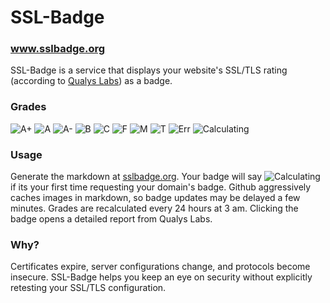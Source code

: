 SSL-Badge
=========

### www.sslbadge.org


SSL-Badge is a service that displays your website's SSL/TLS rating (according to [Qualys Labs](https://www.ssllabs.com/ssltest/)) as a badge.


### Grades

![A+](http://img.shields.io/badge/SSL-A%2B-brightgreen.svg)
![A](http://img.shields.io/badge/SSL-A-brightgreen.svg)
![A-](http://img.shields.io/badge/SSL-A---brightgreen.svg)
![B](http://img.shields.io/badge/SSL-B-orange.svg)
![C](http://img.shields.io/badge/SSL-C-red.svg)
![F](http://img.shields.io/badge/SSL-F-red.svg)
![M](http://img.shields.io/badge/SSL-M-red.svg)
![T](http://img.shields.io/badge/SSL-T-red.svg)
![Err](http://img.shields.io/badge/SSL-Err-lightgrey.svg)
![Calculating](http://img.shields.io/badge/SSL-Calculating-lightgrey.svg)

### Usage

Generate the markdown at [sslbadge.org](http://sslbadge.org).  Your badge will say ![Calculating](http://img.shields.io/badge/SSL-Calculating-lightgrey.svg) if its your first time requesting your domain's badge.  Github aggressively caches images in markdown, so badge updates may be delayed a few minutes.  Grades are recalculated every 24 hours at 3 am.  Clicking the badge opens a detailed report from Qualys Labs.


### Why?

Certificates expire, server configurations change, and protocols become insecure. SSL-Badge helps you keep an eye on security without explicitly retesting your SSL/TLS configuration.
